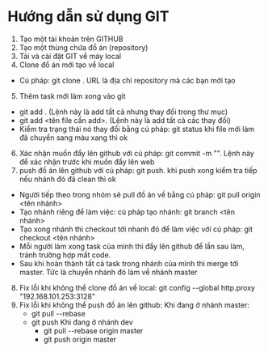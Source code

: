 # Hướng dẫn sử dụng GIT
1. Tạo một tài khoản trên GITHUB
2. Tạo một thùng chứa đồ án (repository)
3. Tải và cài đặt GIT về máy local
4. Clone đồ án mới tạo về local
  - Cú pháp: git clone <URL>. URL là địa chỉ repository mà các bạn mới tạo
5. Thêm task mới làm xong vào git
  - git add . (Lệnh này là add tất cả nhưng thay đổi trong thư mục)
  - git add <tên file cần add>. (Lệnh này là add tất cả các thay đổi)
  - Kiểm tra trạng thái nó thay đổi bằng cú pháp: git status khi file mới làm đã chuyển sang màu xang thì ok
6. Xác nhận muốn đẩy lên github với cú pháp: git commit -m "". Lệnh này để xác nhận trước khi muốn đẩy lên web
7. push đồ án lên github với cú pháp: git push. khi push xong kiểm tra tiếp nếu nhánh đó đã clean thì ok
- Người tiếp theo trong nhóm sẽ pull đồ án về bằng cú pháp: git pull origin <tên nhánh>
- Tạo nhánh riêng để làm việc: cú pháp tạo nhánh: git branch <tên nhánh>
- Tạo xong nhánh thì checkout tới nhanh đó để làm việc với  cú pháp: git checkout <tên nhánh>
- Mỗi người làm xong task của mình thì đẩy lên github để lần sau làm, tránh trường hợp mất code.
- Sau khi hoàn thành tất cả task trong nhánh của mình thì merge tới master. Tức là chuyển nhánh đó làm về nhánh master
8. Fix lỗi khi không thể clone đồ án về local: git config --global http.proxy "192.168.101.253:3128"
9. Fix lỗi khi không thể push đồ án lên github:
  Khi đang ở nhánh master:
      - git pull --rebase
      - git push
  Khi đang ở nhánh dev
        + git pull --rebase origin master
        + git push origin master
